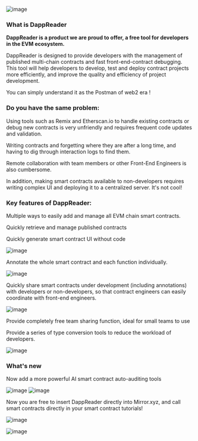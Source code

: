 ![image](/intro/1.png)

### What is DappReader
**DappReader is a product we are proud to offer, a free tool for developers in the EVM ecosystem.**

DappReader is designed to provide developers with the management of published multi-chain contracts and fast front-end-contract debugging. This tool will help developers to develop, test and deploy contract projects more efficiently, and improve the quality and efficiency of project development.

You can simply understand it as the Postman of web2 era !

### Do you have the same problem:
Using tools such as Remix and Etherscan.io to handle existing contracts or debug new contracts is very unfriendly and requires frequent code updates and validation.

Writing contracts and forgetting where they are after a long time, and having to dig through interaction logs to find them.

Remote collaboration with team members or other Front-End Engineers is also cumbersome.

In addition, making smart contracts available to non-developers requires writing complex UI and deploying it to a centralized server. It's not cool!

### Key features of DappReader:
Multiple ways to easily add and manage all EVM chain smart contracts.

Quickly retrieve and manage published contracts


Quickly generate smart contract UI without code

![image](/intro/2.png)


Annotate the whole smart contract and each function individually.



![image](/intro/3.png)


Quickly share smart contracts under development (including annotations) with developers or non-developers, so that contract engineers can easily coordinate with front-end engineers.

![image](/intro/4.png)

Provide completely free team sharing function, ideal for small teams to use

Provide a series of type conversion tools to reduce the workload of developers.

![image](/intro/5.png)

### What's new

Now add a more powerful AI smart contract auto-auditing tools

![image](/intro/6.png)
![image](/intro/7.png)


Now you are free to insert DappReader directly into Mirror.xyz, and call smart contracts directly in your smart contract tutorials!

![image](/intro/8.png)


![image](/intro/9.png)